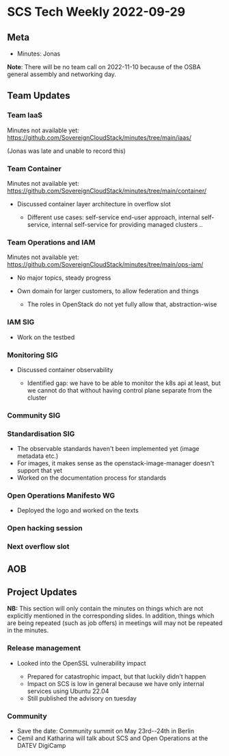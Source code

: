 # SCS Tech Weekly 2022-09-29

## Meta

- Minutes: Jonas

**Note**: There will be no team call on 2022-11-10 because of the OSBA general assembly and networking day.

## Team Updates

### Team IaaS

Minutes not available yet: https://github.com/SovereignCloudStack/minutes/tree/main/iaas/

(Jonas was late and unable to record this)

### Team Container

Minutes not available yet: https://github.com/SovereignCloudStack/minutes/tree/main/container/

- Discussed container layer architecture in overflow slot

  - Different use cases: self-service end-user approach, internal self-service, internal self-service for providing managed clusters ..

### Team Operations and IAM

Minutes not available yet: https://github.com/SovereignCloudStack/minutes/tree/main/ops-iam/

- No major topics, steady progress
- Own domain for larger customers, to allow federation and things

  - The roles in OpenStack do not yet fully allow that, abstraction-wise

### IAM SIG

- Work on the testbed

### Monitoring SIG

- Discussed container observability

  - Identified gap: we have to be able to monitor the k8s api at least, but we cannot do that without having control plane separate from the cluster

### Community SIG

### Standardisation SIG

- The observable standards haven't been implemented yet (image metadata etc.)
- For images, it makes sense as the openstack-image-manager doesn't support that yet
- Worked on the documentation process for standards

### Open Operations Manifesto WG

- Deployed the logo and worked on the texts

### Open hacking session

### Next overflow slot

## AOB

## Project Updates

**NB:** This section will only contain the minutes on things which are not explicitly mentioned in the corresponding slides. In addition, things which are being repeated (such as job offers) in meetings will may not be repeated in the minutes.

### Release management

- Looked into the OpenSSL vulnerability impact

  - Prepared for catastrophic impact, but that luckily didn't happen
  - Impact on SCS is low in general because we have only internal services using Ubuntu 22.04
  - Still published the advisory on tuesday

### Community

- Save the date: Community summit on May 23rd--24th in Berlin
- Cemil and Katharina will talk about SCS and Open Operations at the DATEV DigiCamp
